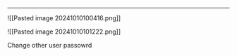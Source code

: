 ___

![[Pasted image 20241010100416.png]]

![[Pasted image 20241010101222.png]]

Change other user passowrd

